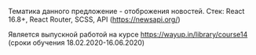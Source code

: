 Тематика данного предложение - отоброжения новостей.
Стек: React 16.8+, React Router, SCSS, API (https://newsapi.org/)

Является выпускной работой на курсе https://wayup.in/library/course14 (сроки обучения 18.02.2020-16.06.2020)


